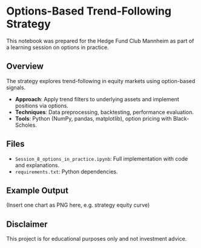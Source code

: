 # Options-Based Trend-Following Strategy

This notebook was prepared for the Hedge Fund Club Mannheim as part of a learning session on options in practice.

## Overview
The strategy explores trend-following in equity markets using option-based signals.
- **Approach**: Apply trend filters to underlying assets and implement positions via options.
- **Techniques**: Data preprocessing, backtesting, performance evaluation.
- **Tools**: Python (NumPy, pandas, matplotlib), option pricing with Black-Scholes.

## Files
- `Session_8_options_in_practice.ipynb`: Full implementation with code and explanations.
- `requirements.txt`: Python dependencies.

## Example Output
(Insert one chart as PNG here, e.g. strategy equity curve)

## Disclaimer
This project is for educational purposes only and not investment advice.
